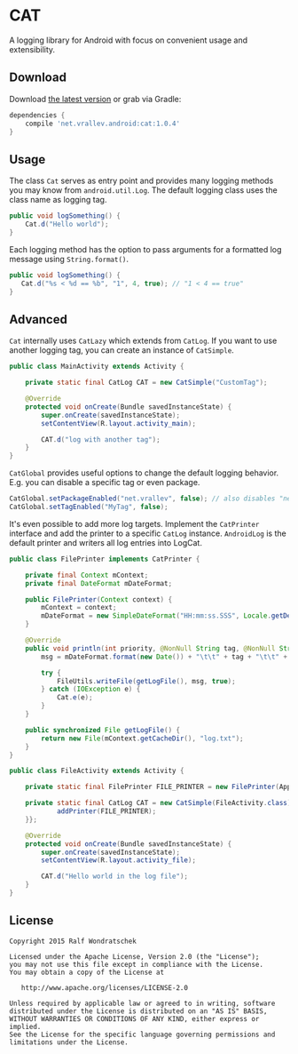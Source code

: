 CAT
===

A logging library for Android with focus on convenient usage and extensibility.

Download
--------

Download [the latest version][1] or grab via Gradle:

```groovy
dependencies {
    compile 'net.vrallev.android:cat:1.0.4'
}
```

Usage
-----

The class `Cat` serves as entry point and provides many logging methods you may know from `android.util.Log`. The default logging class uses the class name as logging tag.

```java
public void logSomething() {
	Cat.d("Hello world");
}
```

Each logging method has the option to pass arguments for a formatted log message using `String.format()`.

 ```java
 public void logSomething() {
 	Cat.d("%s < %d == %b", "1", 4, true); // "1 < 4 == true"
 }
 ```

Advanced
--------

`Cat` internally uses `CatLazy` which extends from `CatLog`. If you want to use another logging tag, you can create an instance of `CatSimple`.

```java
public class MainActivity extends Activity {

    private static final CatLog CAT = new CatSimple("CustomTag");

    @Override
    protected void onCreate(Bundle savedInstanceState) {
        super.onCreate(savedInstanceState);
        setContentView(R.layout.activity_main);

        CAT.d("log with another tag");
    }
}
```

`CatGlobal` provides useful options to change the default logging behavior. E.g. you can disable a specific tag or even package.

```java
CatGlobal.setPackageEnabled("net.vrallev", false); // also disables "net.vrallev.*
CatGlobal.setTagEnabled("MyTag", false);
```

It's even possible to add more log targets. Implement the `CatPrinter` interface and add the printer to a specific `CatLog` instance. `AndroidLog` is the default printer and writers all log entries into LogCat.

```java
public class FilePrinter implements CatPrinter {

    private final Context mContext;
    private final DateFormat mDateFormat;

    public FilePrinter(Context context) {
        mContext = context;
        mDateFormat = new SimpleDateFormat("HH:mm:ss.SSS", Locale.getDefault());
    }

    @Override
    public void println(int priority, @NonNull String tag, @NonNull String msg, @Nullable Throwable t) {
        msg = mDateFormat.format(new Date()) + "\t\t" + tag + "\t\t" + msg + '\n';

        try {
            FileUtils.writeFile(getLogFile(), msg, true);
        } catch (IOException e) {
            Cat.e(e);
        }
    }

    public synchronized File getLogFile() {
        return new File(mContext.getCacheDir(), "log.txt");
    }
}

public class FileActivity extends Activity {

    private static final FilePrinter FILE_PRINTER = new FilePrinter(App.instance());

    private static final CatLog CAT = new CatSimple(FileActivity.class) {{
            addPrinter(FILE_PRINTER);
    }};

    @Override
    protected void onCreate(Bundle savedInstanceState) {
        super.onCreate(savedInstanceState);
        setContentView(R.layout.activity_file);

        CAT.d("Hello world in the log file");
    }
}
```

License
-------

    Copyright 2015 Ralf Wondratschek

    Licensed under the Apache License, Version 2.0 (the "License");
    you may not use this file except in compliance with the License.
    You may obtain a copy of the License at

       http://www.apache.org/licenses/LICENSE-2.0

    Unless required by applicable law or agreed to in writing, software
    distributed under the License is distributed on an "AS IS" BASIS,
    WITHOUT WARRANTIES OR CONDITIONS OF ANY KIND, either express or implied.
    See the License for the specific language governing permissions and
    limitations under the License.


[1]: http://search.maven.org/#search|gav|1|g:"net.vrallev.android"%20AND%20a:"cat"